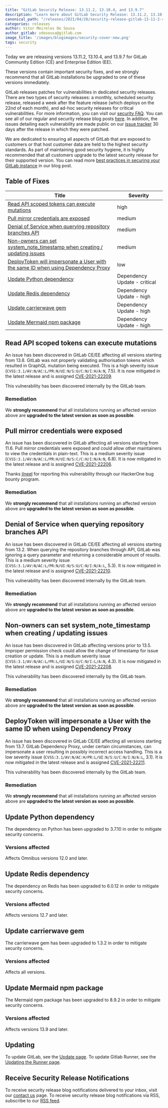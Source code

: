 ```yaml
---
title: "GitLab Security Release: 13.11.2, 13.10.4, and 13.9.7"
description: "Learn more about GitLab Security Release: 13.11.2, 13.10.4, and 13.9.7 for GitLab Community Edition (CE) and Enterprise Edition (EE)."
canonical_path: "/releases/2021/04/28/security-release-gitlab-13-11-2-released/"
categories: releases
author: Vitor Meireles De Sousa
author_gitlab: vdesousa@gitlab.com
image_title: '/images/blogimages/security-cover-new.png'
tags: security
---
```


Today we are releasing versions 13.11.2, 13.10.4, and 13.9.7 for GitLab Community Edition (CE) and Enterprise Edition (EE).

These versions contain important security fixes, and we strongly recommend that all GitLab installations be upgraded to one of these versions immediately.

GitLab releases patches for vulnerabilities in dedicated security releases. There are two types of security releases: a monthly, scheduled security release, released a week after the feature release (which deploys on the 22nd of each month), and ad-hoc security releases for critical vulnerabilities. For more information, you can visit our [security FAQ](https://about.gitlab.com/security/faq/). You can see all of our regular and security release blog posts [here](/releases/categories/releases/). In addition, the issues detailing each vulnerability are made public on our [issue tracker](https://gitlab.com/gitlab-org/gitlab/issues?label_name%5B%5D=security&scope=all&state=opened) 30 days after the release in which they were patched.

We are dedicated to ensuring all aspects of GitLab that are exposed to customers or that host customer data are held to the highest security standards. As part of maintaining good security hygiene, it is highly recommended that all customers upgrade to the latest security release for their supported version. You can read more [best practices in securing your GitLab instance](/blog/2020/05/20/gitlab-instance-security-best-practices/) in our blog post.

## Table of Fixes

|Title|Severity|
|---|---|
|[Read API scoped tokens can execute mutations](#read_api-scoped-tokens-can-execute-mutations)|high|
|[Pull mirror credentials are exposed](#pull-mirror-credentials-are-exposed)|medium|
|[Denial of Service when querying repository branches API](#denial-of-service-when-querying-repository-branches-api)|medium|
|[Non-owners can set system_note_timestamp when creating / updating issues](#non-owners-can-set-system_note_timestamp-when-creating--updating-issues)|medium|
|[DeployToken will impersonate a User with the same ID when using Dependency Proxy](#deploytoken-will-impersonate-a-user-with-the-same-id-when-using-dependency-proxy)|low|
|[Update Python dependency](#update-Python-dependency)|Dependency Update - critical|
|[Update Redis dependency](#update-Redis-dependency)|Dependency Update - high|
|[Update carrierwave gem](#update-carrierwave-gem)|Dependency Update - high|
|[Update Mermaid npm package](#update-Mermaid-npm-package)|Dependency Update - high|

## Read API scoped tokens can execute mutations

An issue has been discovered in GitLab CE/EE affecting all versions starting from 13.8. GitLab was not properly validating authorisation tokens which resulted in GraphQL mutation being executed. This is a high severity issue (`CVSS:3.1/AV:N/AC:L/PR:N/UI:N/S:U/C:N/I:H/A:N`, 7.5). It is now mitigated in the latest release and is assigned [CVE-2021-22209](https://cve.mitre.org/cgi-bin/cvename.cgi?name=CVE-2021-22209).

This vulnerability has been discovered internally by the GitLab team.

### Remediation

We **strongly recommend** that all installations running an affected version above are **upgraded to the latest version as soon as possible**.

## Pull mirror credentials were exposed

An issue has been discovered in GitLab affecting all versions starting from 11.6. Pull mirror credentials were exposed and could allow other maintainers to view the credentials in plain-text. This is a medium severity issue (`CVSS:3.1/AV:N/AC:L/PR:H/UI:N/S:C/C:H/I:N/A:N`, 6.8). It is now mitigated in the latest release and is assigned [CVE-2021-22206](https://cve.mitre.org/cgi-bin/cvename.cgi?name=CVE-2021-22206).

Thanks [jlneel](https://hackerone.com/jlneel) for reporting this vulnerability through our HackerOne bug bounty program.

### Remediation

We **strongly recommend** that all installations running an affected version above are **upgraded to the latest version as soon as possible**.

## Denial of Service when querying repository branches API

An issue has been discovered in GitLab CE/EE affecting all versions starting from 13.2. When querying the repository branches through API, GitLab was ignoring a query parameter and returning a considerable amount of results. This is a medium severity issue (`CVSS:3.1/AV:N/AC:L/PR:N/UI:N/S:U/C:N/I:N/A:L`, 5.3). It is now mitigated in the latest release and is assigned [CVE-2021-22210](https://cve.mitre.org/cgi-bin/cvename.cgi?name=CVE-2021-22210).

This vulnerability has been discovered internally by the GitLab team.

### Remediation

We **strongly recommend** that all installations running an affected version above are **upgraded to the latest version as soon as possible**.

## Non-owners can set system_note_timestamp when creating / updating issues

An issue has been discovered in GitLab affecting versions prior to 13.5. Improper permission check could allow the change of timestamp for issue creation or update. This is a medium severity issue (`CVSS:3.1/AV:N/AC:L/PR:L/UI:N/S:U/C:N/I:L/A:N`, 4.3). It is now mitigated in the latest release and is assigned [CVE-2021-22208](https://cve.mitre.org/cgi-bin/cvename.cgi?name=CVE-2021-22208).

This vulnerability has been discovered internally by the GitLab team.

### Remediation

We **strongly recommend** that all installations running an affected version above are **upgraded to the latest version as soon as possible**.

## DeployToken will impersonate a User with the same ID when using Dependency Proxy

An issue has been discovered in GitLab CE/EE affecting all versions starting from 13.7. GitLab Dependency Proxy, under certain circumstances, can impersonate a user resulting in possibly incorrect access handling. This is a low severity issue (`CVSS:3.1/AV:N/AC:H/PR:L/UI:N/S:U/C:N/I:N/A:L`, 3.1). It is now mitigated in the latest release and is assigned [CVE-2021-22211](https://cve.mitre.org/cgi-bin/cvename.cgi?name=CVE-2021-22211).

This vulnerability has been discovered internally by the GitLab team.

### Remediation

We **strongly recommend** that all installations running an affected version above are **upgraded to the latest version as soon as possible**.

## Update Python dependency

The dependency on Python has been upgraded to 3.7.10 in order to mitigate security concerns.

### Versions affected

Affects Omnibus versions 12.0 and later.

## Update Redis dependency

The dependency on Redis has been upgraded to 6.0.12 in order to mitigate security concerns.

### Versions affected

Affects versions 12.7 and later.

## Update carrierwave gem

The carrierwave gem has been upgraded to 1.3.2 in order to mitigate security concerns.

### Versions affected

Affects all versions.

## Update Mermaid npm package

The Mermaid npm package has been upgraded to 8.9.2 in order to mitigate security concerns.

### Versions affected

Affects versions 13.9 and later.

## Updating

To update GitLab, see the [Update page](/update/).
To update Gitlab Runner, see the [Updating the Runner page](https://docs.gitlab.com/runner/install/linux-repository.html#updating-the-runner).

## Receive Security Release Notifications

To receive security release blog notifications delivered to your inbox, visit our [contact us](https://about.gitlab.com/company/contact/) page.
To receive security release blog notifications via RSS, subscribe to our [RSS feed](https://about.gitlab.com/security-releases.xml).
